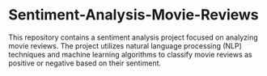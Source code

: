 # Sentiment-Analysis-Movie-Reviews
This repository contains a sentiment analysis project focused on analyzing movie reviews. The project utilizes natural language processing (NLP) techniques and machine learning algorithms to classify movie reviews as positive or negative based on their sentiment.
